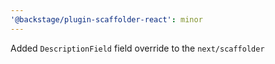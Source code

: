 ```yaml
---
'@backstage/plugin-scaffolder-react': minor
---
```


Added `DescriptionField` field override to the `next/scaffolder`
